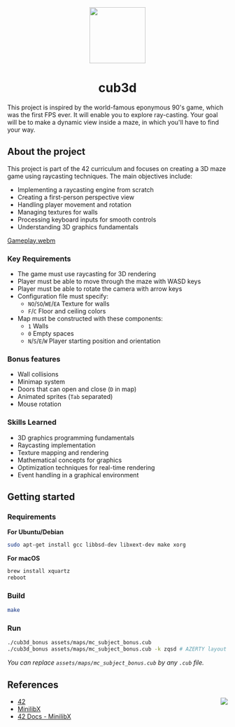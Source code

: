 <div align="center">
  <img height="128" src="https://github.com/user-attachments/assets/edfecd85-5813-4eae-a625-a53fb129eaf2">
  <h1>cub3d</h1>
</div>

This project is inspired by the world-famous eponymous 90's game, which was the first FPS ever. It will enable you to explore ray-casting. Your goal will be to make a dynamic view inside a maze, in which you'll have to find your way.

## About the project
This project is part of the 42 curriculum and focuses on creating a 3D maze game using raycasting techniques. The main objectives include:
- Implementing a raycasting engine from scratch
- Creating a first-person perspective view
- Handling player movement and rotation
- Managing textures for walls
- Processing keyboard inputs for smooth controls
- Understanding 3D graphics fundamentals

[Gameplay.webm](https://github.com/user-attachments/assets/42d25357-b975-4157-ba4f-74d7162b00ea)

### Key Requirements
- The game must use raycasting for 3D rendering
- Player must be able to move through the maze with WASD keys
- Player must be able to rotate the camera with arrow keys
- Configuration file must specify:
  - `NO`/`SO`/`WE`/`EA` Texture for walls
  - `F`/`C` Floor and ceiling colors
- Map must be constructed with these components:
  - `1` Walls
  - `0` Empty spaces
  - `N`/`S`/`E`/`W` Player starting position and orientation

### Bonus features
- Wall collisions
- Minimap system
- Doors that can open and close (`D` in map)
- Animated sprites (`Tab` separated)
- Mouse rotation

### Skills Learned
- 3D graphics programming fundamentals
- Raycasting implementation
- Texture mapping and rendering
- Mathematical concepts for graphics
- Optimization techniques for real-time rendering
- Event handling in a graphical environment

## Getting started
### Requirements
**For Ubuntu/Debian**
```bash
sudo apt-get install gcc libbsd-dev libxext-dev make xorg
```

**For macOS**
```bash
brew install xquartz
reboot
```

### Build
```bash
make
```

### Run
```bash
./cub3d_bonus assets/maps/mc_subject_bonus.cub
./cub3d_bonus assets/maps/mc_subject_bonus.cub -k zqsd # AZERTY layout
```
*You can replace `assets/maps/mc_subject_bonus.cub` by any `.cub` file.*

## References
<img align="right" src="https://github.com/user-attachments/assets/099e6b70-35e1-49e3-9ac4-dc3194232eb8">

- [42](https://42.fr/)
- [MinilibX](https://github.com/42Paris/minilibx-linux)
- [42 Docs - MinilibX](https://harm-smits.github.io/42docs/libs/minilibx)
